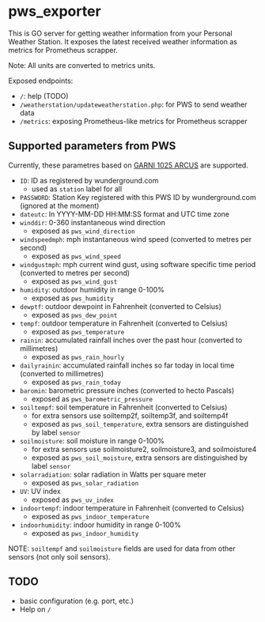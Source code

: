 # pws_exporter

This is GO server for getting weather information from your Personal Weather Station. It exposes the latest 
received weather information as metrics for Prometheus scrapper.

Note: All units are converted to metrics units.

Exposed endpoints:
- `/`: help (TODO)
- `/weatherstation/updateweatherstation.php`: for PWS to send weather data
- `/metrics`: exposing Prometheus-like metrics for Prometheus scrapper

## Supported parameters from PWS

Currently, these parametres based on [GARNI 1025 ARCUS](https://www.garnitechnology.cz/garni-1025-arcus/) are supported.

- `ID`: ID as registered by wunderground.com 
  - used as `station` label for all 
- `PASSWORD`: Station Key registered with this PWS ID by wunderground.com (ignored at the moment)
- `dateutc`: In YYYY-MM-DD HH:MM:SS format and UTC time zone
- `winddir`: 0-360 instantaneous wind direction 
  - exposed as `pws_wind_direction`
- `windspeedmph`: mph instantaneous wind speed (converted to metres per second) 
  - exposed as `pws_wind_speed`
- `windgustmph`: mph current wind gust, using software specific time period (converted to metres per second) 
  - exposed as `pws_wind_gust`
- `humidity`: outdoor humidity in range 0-100% 
  - exposed as `pws_humidity`
- `dewptf`: outdoor dewpoint in Fahrenheit (converted to Celsius) 
  - exposed as `pws_dew_point`
- `tempf`: outdoor temperature in Fahrenheit (converted to Celsius) 
  - exposed as `pws_temperature`
- `rainin`: accumulated rainfall inches over the past hour (converted to millimetres) 
  - exposed as `pws_rain_hourly`
- `dailyrainin`: accumulated rainfall inches so far today in local time (converted to millimetres) 
  - exposed as `pws_rain_today`
- `baromin`: barometric pressure inches (converted to hecto Pascals) 
  - exposed as `pws_barometric_pressure`
- `soiltempf`: soil temperature in Fahrenheit (converted to Celsius) 
  - for extra sensors use soiltemp2f, soiltemp3f, and soiltemp4f
  - exposed as `pws_soil_temperature`, extra sensors are distinguished by label `sensor`
- `soilmoisture`: soil moisture in range 0-100%
  - for extra sensors use soilmoisture2, soilmoisture3, and soilmoisture4
  - exposed as `pws_soil_moisture`, extra sensors are distinguished by label `sensor`
- `solarradiation`: solar radiation in Watts per square meter
  - exposed as `pws_solar_radiation`
- `UV`: UV index 
  - exposed as `pws_uv_index`
- `indoortempf`: indoor temperature in Fahrenheit (converted to Celsius) 
  - exposed as `pws_indoor_temperature`
- `indoorhumidity`: indoor humidity in range 0-100% 
  - exposed as `pws_indoor_humidity`

NOTE: `soiltempf` and `soilmoisture` fields are used for data from other sensors (not only soil sensors).

## TODO
- basic configuration (e.g. port, etc.)
- Help on `/`
